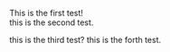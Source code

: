 
This is the first test! <br>
this is the second test.

this is the third test?
this is the forth test.
